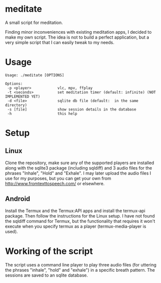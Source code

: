 # meditate
A small script for meditation.

Finding minor inconveniences with existing meditation apps, I decided to make my own script. The idea is not to build a perfect application, but a very simple script that I can easily tweak to my needs.

# Usage

```
Usage: ./meditate [OPTIONS]

Options:
 -p <player>            vlc, mpv, ffplay
 -t <seconds>           set meditation timer (default: infinite) (NOT IMPLEMENTED YET)
 -d <file>              sqlite db file (default:  in the same directory)
 -s [file]              show session details in the database
 -h                     this help
```

# Setup

## Linux
Clone the repository, make sure any of the supported players are installed along with the sqlite3 package (including sqldiff) and 3 audio files for the phrases "Inhale", "Hold" and "Exhale". I may later upload the audio files I use for my purposes, but you can get your own from http://www.fromtexttospeech.com/ or elsewhere.

## Android
Install the Termux and the Termux:API apps and install the termux-api package. Then follow the instructions for the Linux setup. I have not found the sqldiff command for Termux, but the functionality that requires it won't execute when you specify termux as a player (termux-media-player is used).

# Working of the script

The script uses a command line player to play three audio files (for uttering the phrases "inhale", "hold" and "exhale") in a specific breath pattern. The sessions are saved to an sqlite database.
